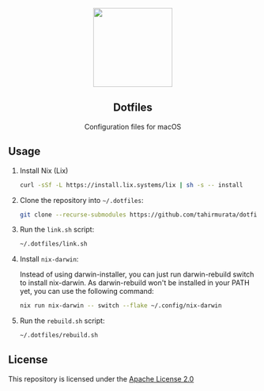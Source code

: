 <p align="center">
    <img src="https://1.gravatar.com/avatar/a9a8386448882291bd0082d2de054a9fa49a81f00c1c53917a675906e56737ff?size=512" width="160" />
    <h2 align="center">Dotfiles</h2>
</p>

<p align="center">Configuration files for macOS</p>

## Usage
1. Install Nix (Lix)

    ```sh
    curl -sSf -L https://install.lix.systems/lix | sh -s -- install
    ```
2. Clone the repository into `~/.dotfiles`:

    ```sh
    git clone --recurse-submodules https://github.com/tahirmurata/dotfiles.git ~/.dotfiles
    ```
3. Run the `link.sh` script:

    ```sh
    ~/.dotfiles/link.sh
    ```
4. Install `nix-darwin`:

    Instead of using darwin-installer, you can just run darwin-rebuild switch to install nix-darwin. As darwin-rebuild won't be installed in your PATH yet, you can use the following command:

    ```sh
    nix run nix-darwin -- switch --flake ~/.config/nix-darwin
    ```
5. Run the `rebuild.sh` script:

    ```sh
    ~/.dotfiles/rebuild.sh
    ```

## License
This repository is licensed under the [Apache License 2.0](LICENSE)
